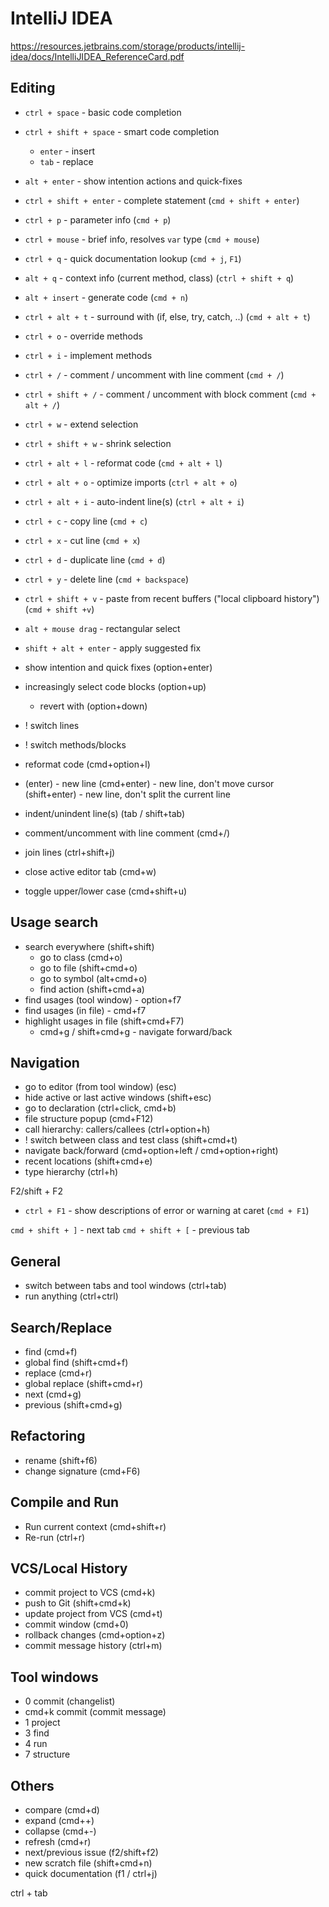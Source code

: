 # IntelliJ IDEA

https://resources.jetbrains.com/storage/products/intellij-idea/docs/IntelliJIDEA_ReferenceCard.pdf

## Editing

- `ctrl + space` - basic code completion
- `ctrl + shift + space` - smart code completion
    - `enter` - insert
    - `tab` - replace


- `alt + enter` - show intention actions and quick-fixes


- `ctrl + shift + enter` - complete statement (`cmd + shift + enter`)
  

- `ctrl + p` - parameter info (`cmd + p`)
- `ctrl + mouse` - brief info, resolves `var` type (`cmd + mouse`)
- `ctrl + q` - quick documentation lookup (`cmd + j`, `F1`)
- `alt + q` - context info (current method, class) (`ctrl + shift + q`)


- `alt + insert` - generate code (`cmd + n`)
- `ctrl + alt + t` - surround with (if, else, try, catch, ..) (`cmd + alt + t`)
- `ctrl + o` - override methods
- `ctrl + i` - implement methods


- `ctrl + /` - comment / uncomment with line comment (`cmd + /`)
- `ctrl + shift + /` - comment / uncomment with block comment (`cmd + alt + /`)


- `ctrl + w` - extend selection
- `ctrl + shift + w` - shrink selection


- `ctrl + alt + l` - reformat code (`cmd + alt + l`)
- `ctrl + alt + o` - optimize imports (`ctrl + alt + o`)
- `ctrl + alt + i` - auto-indent line(s) (`ctrl + alt + i`)


- `ctrl + c` - copy line (`cmd + c`)
- `ctrl + x` - cut line (`cmd + x`)
- `ctrl + d` - duplicate line (`cmd + d`)
- `ctrl + y` - delete line (`cmd + backspace`)
- `ctrl + shift + v` - paste from recent buffers ("local clipboard history") (`cmd + shift +v`)



- `alt + mouse drag` - rectangular select
- `shift + alt + enter` - apply suggested fix

- show intention and quick fixes (option+enter)
- increasingly select code blocks (option+up)
    - revert with (option+down)
- ! switch lines
- ! switch methods/blocks
- reformat code (cmd+option+l)
- (enter) - new line
  (cmd+enter) - new line, don't move cursor
  (shift+enter) - new line, don't split the current line
- indent/unindent line(s) (tab / shift+tab)
- comment/uncomment with line comment (cmd+/)
- join lines (ctrl+shift+j)
- close active editor tab (cmd+w)
- toggle upper/lower case (cmd+shift+u)

## Usage search

- search everywhere (shift+shift)
    - go to class (cmd+o)
    - go to file (shift+cmd+o)
    - go to symbol (alt+cmd+o)
    - find action (shift+cmd+a)
- find usages (tool window) - option+f7
- find usages (in file) - cmd+f7
- highlight usages in file (shift+cmd+F7)
    - cmd+g / shift+cmd+g - navigate forward/back

## Navigation

- go to editor  (from tool window) (esc)
- hide active or last active windows (shift+esc)
- go to declaration (ctrl+click, cmd+b)
- file structure popup (cmd+F12)
- call hierarchy: callers/callees (ctrl+option+h)
- ! switch between class and test class (shift+cmd+t)
- navigate back/forward (cmd+option+left / cmd+option+right)
- recent locations (shift+cmd+e)
- type hierarchy (ctrl+h)

F2/shift + F2
- `ctrl + F1` - show descriptions of error or warning at caret (`cmd + F1`)

`cmd + shift + ]` - next tab
`cmd + shift + [` - previous tab

## General

- switch between tabs and tool windows (ctrl+tab)
- run anything (ctrl+ctrl)

## Search/Replace

- find (cmd+f)
- global find (shift+cmd+f)
- replace (cmd+r)
- global replace (shift+cmd+r)
- next (cmd+g)
- previous (shift+cmd+g)

## Refactoring

- rename (shift+f6)
- change signature (cmd+F6)

## Compile and Run

- Run current context (cmd+shift+r)
- Re-run (ctrl+r)

## VCS/Local History

- commit project to VCS (cmd+k)
- push to Git (shift+cmd+k)
- update project from VCS (cmd+t)
- commit window (cmd+0)
- rollback changes (cmd+option+z)
- commit message history (ctrl+m)

## Tool windows

- 0 commit (changelist)
- cmd+k commit (commit message)
- 1 project
- 3 find
- 4 run
- 7 structure

## Others

- compare (cmd+d)
- expand (cmd++)
- collapse (cmd+-)
- refresh (cmd+r)
- next/previous issue (f2/shift+f2)
- new scratch file (shift+cmd+n)
- quick documentation (f1 / ctrl+j)

ctrl + tab